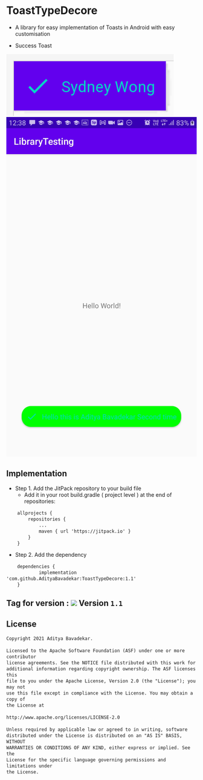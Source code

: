# ToastTypeDecore
- A library for easy implementation of Toasts in Android with easy customisation

- Success Toast
<img src="https://github.com/AdityaBavadekar/ToastTypeDecore/blob/main/image.png" alt="Success Toast Demo"/>
<img src="https://github.com/AdityaBavadekar/ToastTypeDecore/blob/main/Screenshot_20210928-123809_LibraryTesting.jpg" alt="Success Toast Demo"/>

## Implementation
- Step 1. Add the JitPack repository to your build file
    - Add it in your root build.gradle ( project level ) at the end of repositories:
```
	allprojects {
		repositories {
			...
			maven { url 'https://jitpack.io' }
		}
	}
```
- Step 2. Add the dependency
```
	dependencies {
	        implementation 'com.github.AdityaBavadekar:ToastTypeDecore:1.1'
	}
```
## Tag for version : [![](https://jitpack.io/v/AdityaBavadekar/ToastTypeDecore.svg)](https://jitpack.io/#AdityaBavadekar/ToastTypeDecore) Version ```1.1```

## License

```
Copyright 2021 Aditya Bavadekar.

Licensed to the Apache Software Foundation (ASF) under one or more contributor
license agreements. See the NOTICE file distributed with this work for
additional information regarding copyright ownership. The ASF licenses this
file to you under the Apache License, Version 2.0 (the "License"); you may not
use this file except in compliance with the License. You may obtain a copy of
the License at

http://www.apache.org/licenses/LICENSE-2.0

Unless required by applicable law or agreed to in writing, software
distributed under the License is distributed on an "AS IS" BASIS, WITHOUT
WARRANTIES OR CONDITIONS OF ANY KIND, either express or implied. See the
License for the specific language governing permissions and limitations under
the License.
```

